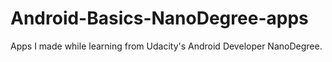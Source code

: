 # Android-Basics-NanoDegree-apps
Apps I made while learning from Udacity's Android Developer NanoDegree.
